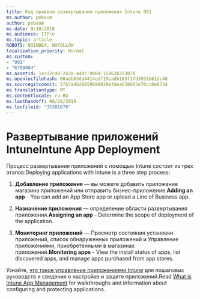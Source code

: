 ```yaml
---
title: Код правила развертывания приложения Intune 991
ms.author: pebaum
author: pebaum
ms.date: 9/10/2018
ms.audience: ITPro
ms.topic: article
ROBOTS: NOINDEX, NOFOLLOW
localization_priority: Normal
ms.custom:
- "991"
- "6700004"
ms.assetid: 1ec12c49-243a-44dc-9084-15863b223078
ms.openlocfilehash: 00aeb63da4414edf19cadb183f1fd3931b61dc46
ms.sourcegitcommit: 5fb7a4b28859690020efdea630d03e70cc0e6334
ms.translationtype: MT
ms.contentlocale: ru-RU
ms.lasthandoff: 06/28/2019
ms.locfileid: "35381670"
---
```

# <a name="intune-app-deployment"></a><span data-ttu-id="8410d-102">Развертывание приложений Intune</span><span class="sxs-lookup"><span data-stu-id="8410d-102">Intune App Deployment</span></span>

<span data-ttu-id="8410d-103">Процесс развертывания приложений с помощью Intune состоит из трех этапов:</span><span class="sxs-lookup"><span data-stu-id="8410d-103">Deploying applications with Intune is a three step process:</span></span>
  
1. <span data-ttu-id="8410d-104">**Добавление приложения** — вы можете добавить приложение магазина приложений или отправить бизнес-приложение.</span><span class="sxs-lookup"><span data-stu-id="8410d-104">**Adding an app** - You can add an App Store app or upload a Line of Business app.</span></span>

2. <span data-ttu-id="8410d-105">**Назначение приложения** — определение области развертывания приложения.</span><span class="sxs-lookup"><span data-stu-id="8410d-105">**Assigning an app** - Determine the scope of deployment of the application.</span></span>

3. <span data-ttu-id="8410d-106">**Мониторинг приложений** — Просмотр состояния установки приложений, список обнаруженных приложений и Управление приложениями, приобретенными в магазинах приложений.</span><span class="sxs-lookup"><span data-stu-id="8410d-106">**Monitoring apps** - View the install status of apps, list discovered apps, and manage apps purchased from app stores.</span></span>

<span data-ttu-id="8410d-107">Узнайте, [что такое управление приложениями Intune](https://docs.microsoft.com/intune/app-management) для пошаговых руководств и сведения о настройке и защите приложений.</span><span class="sxs-lookup"><span data-stu-id="8410d-107">Read [What is Intune App Management](https://docs.microsoft.com/intune/app-management) for walkthroughs and information about configuring and protecting applications.</span></span>
  